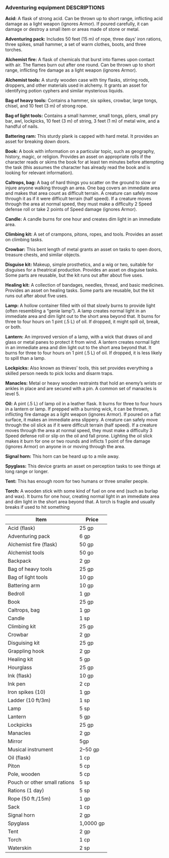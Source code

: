 ### Adventuring equipment DESCRIPTIONS

<!-- P, ID: 080212 -->

**Acid:** A flask of strong acid. Can be thrown up to short range, inflicting acid damage as a light weapon (ignores Armor). If poured carefully, it can damage or destroy a small item or areas made of stone or metal.

<!-- P, ID: 080213 -->

**Adventuring pack:** Includes 50 feet (15 m) of rope, three days’ iron rations, three spikes, small hammer, a set of warm clothes, boots, and three torches.

<!-- P, ID: 080214 -->

**Alchemist fire:** A flask of chemicals that burst into flames upon contact with air. The flames burn out after one round. Can be thrown up to short range, inflicting fire damage as a light weapon (ignores Armor).

<!-- P, ID: 080215 -->

**Alchemist tools:** A sturdy wooden case with tiny flasks, stirring rods, droppers, and other materials used in alchemy. It grants an asset for identifying potion cyphers and similar mysterious liquids.

<!-- P, ID: 080216 -->

**Bag of heavy tools:** Contains a hammer, six spikes, crowbar, large tongs, chisel, and 10 feet (3 m) of strong rope.

<!-- P, ID: 080217 -->

**Bag of light tools:** Contains a small hammer, small tongs, pliers, small pry bar, awl, lockpicks, 10 feet (3 m) of string, 3 feet (1 m) of metal wire, and a handful of nails.

<!-- P, ID: 080218 -->

**Battering ram:** This sturdy plank is capped with hard metal. It provides an asset for breaking down doors.

<!-- P, ID: 080219 -->

**Book:** A book with information on a particular topic, such as geography, history, magic, or religion. Provides an asset on appropriate rolls if the character reads or skims the book for at least ten minutes before attempting the task (this assumes the character has already read the book and is looking for relevant information).

<!-- P, ID: 080220 -->

**Caltrops, bag:** A bag of hard things you scatter on the ground to slow or injure anyone walking through an area. One bag covers an immediate area and makes that area count as difficult terrain. A creature can safely move through it as if it were difficult terrain (half speed). If a creature moves through the area at normal speed, they must make a difficulty 2 Speed defense roll or take 2 points of Speed damage (ignores Armor).

<!-- P, ID: 080221 -->

**Candle:** A candle burns for one hour and creates dim light in an immediate area.

<!-- P, ID: 080222 -->

**Climbing kit:** A set of crampons, pitons, ropes, and tools. Provides an asset on climbing tasks.

<!-- P, ID: 080223 -->

**Crowbar:** This bent length of metal grants an asset on tasks to open doors, treasure chests, and similar objects.

<!-- P, ID: 080224 -->

**Disguise kit:** Makeup, simple prosthetics, and a wig or two, suitable for disguises for a theatrical production. Provides an asset on disguise tasks. Some parts are reusable, but the kit runs out after about five uses.

<!-- P, ID: 080225 -->

**Healing kit:** A collection of bandages, needles, thread, and basic medicines. Provides an asset on healing tasks. Some parts are reusable, but the kit runs out after about five uses.

<!-- P, ID: 080226 -->

**Lamp:** A hollow container filled with oil that slowly burns to provide light (often resembling a “genie lamp”). A lamp creates normal light in an immediate area and dim light out to the short area beyond that. It burns for three to four hours on 1 pint (.5 L) of oil. If dropped, it might spill oil, break, or both.

<!-- P, ID: 080227 -->

**Lantern:** An improved version of a lamp, with a wick that draws oil and glass or metal panes to protect it from wind. A lantern creates normal light in an immediate area and dim light out to the short area beyond that. It burns for three to four hours on 1 pint (.5 L) of oil. If dropped, it is less likely to spill than a lamp.

<!-- P, ID: 080228 -->

**Lockpicks:** Also known as thieves’ tools, this set provides everything a skilled person needs to pick locks and disarm traps.

<!-- P, ID: 080229 -->

**Manacles:** Metal or heavy wooden restraints that hold an enemy’s wrists or ankles in place and are secured with a pin. A common set of manacles is level 5.

<!-- P, ID: 080230 -->

**Oil:** A pint (.5 L) of lamp oil in a leather flask. It burns for three to four hours in a lantern or lamp. If prepped with a burning wick, it can be thrown, inflicting fire damage as a light weapon (ignores Armor). If poured on a flat surface, it makes an immediate area slippery. A creature can safely move through the oil slick as if it were difficult terrain (half speed). If a creature moves through the area at normal speed, they must make a difficulty 3 Speed defense roll or slip on the oil and fall prone. Lighting the oil slick makes it burn for one or two rounds and inflicts 1 point of fire damage (ignores Armor) on anyone in or moving through the area.

<!-- P, ID: 080231 -->

**Signal horn:** This horn can be heard up to a mile away.

<!-- P, ID: 080232 -->

**Spyglass:** This device grants an asset on perception tasks to see things at long range or longer.

<!-- P, ID: 080233 -->

**Tent:** This has enough room for two humans or three smaller people.

<!-- P, ID: 080234 -->

**Torch:** A wooden stick with some kind of fuel on one end (such as burlap and wax). It burns for one hour, creating normal light in an immediate area and dim light in the short area beyond that. A torch is fragile and usually breaks if used to hit something

<!-- T, ID: 080235 -->

| Item                         | Price     |
| ---------------------------- | --------- |
| Acid (flask)                 | 25 gp     |
| Adventuring pack             | 6 gp      |
| Alchemist fire (flask)       | 50 gp     |
| Alchemist tools              | 50 go     |
| Backpack                     | 2 gp      |
| Bag of heavy tools           | 25 gp     |
| Bag of light tools           | 10 gp     |
| Battering arm                | 10 gp     |
| Bedroll                      | 1 gp      |
| Book                         | 25 gp     |
| Caltrops, bag                | 1 gp      |
| Candle                       | 1 sp      |
| Climbing kit                 | 25 gp     |
| Crowbar                      | 2 gp      |
| Disguising kit               | 25 gp     |
| Grappling hook               | 2 gp      |
| Healing kit                  | 5 gp      |
| Hourglass                    | 25 gp     |
| Ink (flask)                  | 10 gp     |
| Ink pen                      | 2 cp      |
| Iron spikes (10)             | 1 gp      |
| Ladder (10 ft/3m)            | 1 sp      |
| Lamp                         | 5 sp      |
| Lantern                      | 5 gp      |
| Lockpicks                    | 25 gp     |
| Manacles                     | 2 gp      |
| Mirror                       | 5gp       |
| Musical instrument           | 2–50 gp   |
| Oil (flask)                  | 1 cp      |
| Piton                        | 5 cp      |
| Pole, wooden                 | 5 cp      |
| Pouch or other small rations | 5 sp      |
| Rations (1 day)              | 5 sp      |
| Rope (50 ft./15m)            | 1 gp      |
| Sack                         | 1 cp      |
| Signal horn                  | 2 gp      |
| Spyglass                     | 1,0000 gp |
| Tent                         | 2 gp      |
| Torch                        | 1 cp      |
| Waterskin                    | 2 sp      |

<!-- /T -->

